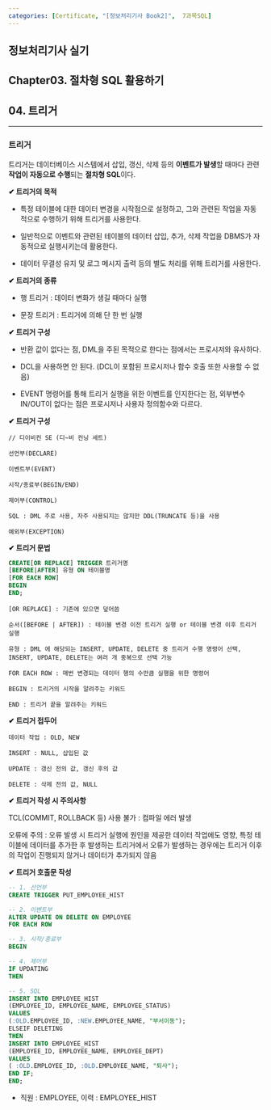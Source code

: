 ```yaml
---
categories: [Certificate, "[정보처리기사 Book2]",  7과목SQL]
---
```


## 정보처리기사 실기

## Chapter03. 절차형 SQL 활용하기

## 04. 트리거

<hr>

### 트리거

트리거는 데이터베이스 시스템에서 삽입, 갱신, 삭제 등의 **이벤트가 발생**할 때마다 관련 **작업이 자동으로 수행**되는 **절차형 SQL**이다.

**✔ 트리거의 목적**

- 특정 테이블에 대한 데이터 변경을 시작점으로 설정하고, 그와 관련된 작업을 자동적으로 수행하기 위해 트리거를 사용한다.

- 일반적으로 이벤트와 관련된 테이블의 데이터 삽입, 추가, 삭제 작업을 DBMS가 자동적으로 실행시키는데 활용한다.

- 데이터 무결성 유지 및 로그 메시지 출력 등의 별도 처리를 위해 트리거를 사용한다.

**✔ 트리거의 종류**

- 행 트리거 : 데이터 변화가 생길 때마다 실행

- 문장 트리거 : 트리거에 의해 단 한 번 실행

**✔ 트리거 구성**

- 반환 값이 없다는 점, DML을 주된 목적으로 한다는 점에서는 프로시저와 유사하다.

- DCL을 사용하면 안 된다. (DCL이 포함된 프로시저나 함수 호출 또한 사용할 수 없음)

- EVENT 명령어를 통해 트리거 실행을 위한 이벤트를 인지한다는 점, 외부변수 IN/OUT이 없다는 점은 프로시저나 사용자 정의함수와 다르다.

**✔ 트리거 구성**

```
// 디이비컨 SE (디~비 컨닝 세트)

선언부(DECLARE)

이벤트부(EVENT)

시작/종료부(BEGIN/END)

제어부(CONTROL)

SQL : DML 주로 사용, 자주 사용되지는 않지만 DDL(TRUNCATE 등)을 사용

예외부(EXCEPTION)
```

**✔ 트리거 문법**

```sql
CREATE[OR REPLACE] TRIGGER 트리거명
[BEFORE|AFTER] 유형 ON 테이블명
[FOR EACH ROW]
BEGIN
END;
```

```
[OR REPLACE] : 기존에 있으면 덮어씀

순서([BEFORE | AFTER]) : 테이블 변경 이전 트리거 실행 or 테이블 변경 이후 트리거 실행

유형 : DML 에 해당되는 INSERT, UPDATE, DELETE 중 트리거 수행 명령어 선택, INSERT, UPDATE, DELETE는 여러 개 중복으로 선택 가능

FOR EACH ROW : 매번 변경되는 데이터 행의 수만큼 실행을 위한 명령어

BEGIN : 트리거의 시작을 알려주는 키워드

END : 트리거 끝을 알려주는 키워드
```

**✔ 트리거 접두어**

```
데이터 작업 : OLD, NEW

INSERT : NULL, 삽입된 값

UPDATE : 갱신 전의 값, 갱신 후의 값

DELETE : 삭제 전의 값, NULL
```

**✔ 트리거 작성 시 주의사항**

TCL(COMMIT, ROLLBACK 등) 사용 불가 : 컴파일 에러 발생

오류에 주의 : 오류 발생 시 트리거 실행에 원인을 제공한 데이터 작업에도 영향, 특정 테이블에 데이터를 추가한 후 발생하는 트리거에서 오류가 발생하는 경우에는 트리거 이후의 작업이 진행되지 않거나 데이터가 추가되지 않음

**✔ 트리거 호출문 작성**

```sql
-- 1. 선언부
CREATE TRIGGER PUT_EMPLOYEE_HIST

-- 2. 이벤트부
ALTER UPDATE ON DELETE ON EMPLOYEE
FOR EACH ROW

-- 3. 시작/종료부
BEGIN

-- 4. 제어부
IF UPDATING
THEN

-- 5. SQL
INSERT INTO EMPLOYEE_HIST
(EMPLOYEE_ID, EMPLOYEE_NAME, EMPLOYEE_STATUS) 
VALUES 
(:OLD.EMPLOYEE_ID, :NEW.EMPLOYEE_NAME, "부서이동");
ELSEIF DELETING
THEN
INSERT INTO EMPLOYEE_HIST
(EMPLOYEE_ID, EMPLOYEE_NAME, EMPLOYEE_DEPT)
VALUES
( :OLD.EMPLOYEE_ID, :OLD.EMPLOYEE_NAME, "퇴사");
END IF;
END;
```

- 직원 : EMPLOYEE, 이력 : EMPLOYEE_HIST
